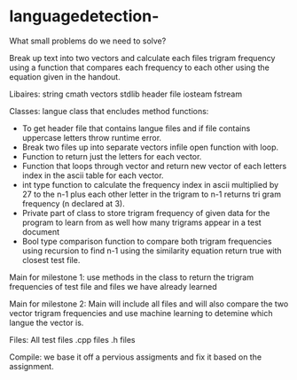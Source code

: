 # languagedetection-



What small problems do we need to solve?

Break up text into two vectors and calculate each files trigram frequency 
using a function that compares each frequency to each other using the equation given in the handout.


Libaires:
string 
cmath 
vectors 
stdlib
header file 
iosteam
fstream 


Classes:
langue class that encludes method functions:
- To get header file that contains langue files and if file contains uppercase letters throw runtime error.
- Break two files up into separate vectors infile open function with loop.
- Function to return just the letters for each vector.
- Function that loops through vector and return new vector of each letters index in the ascii table for each vector.
- int type function to calculate the frequency index in ascii multiplied by 27 to the n-1 plus each other letter in the trigram to n-1 returns tri gram frequency (n declared at 3).
- Private part of class to store trigram frequency of given data for the program to learn from as well how many trigrams appear in a test document 
- Bool type comparison function to compare both trigram frequencies using recursion to find n-1 using the similarity equation return true with closest test file. 



Main for milestone 1:
use methods in the class to return the trigram frequencies of test file and files we have already learned 



Main for milestone 2:
Main will include all files and will also compare the two vector trigram frequencies and use machine learning to detemine which langue the vector is. 

Files:
All test files
.cpp files
.h files

Compile: 
we base it off a pervious assigments and fix it based on the assignment. 











